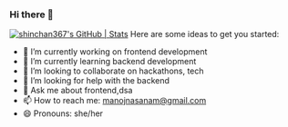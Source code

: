 ### Hi there 👋



[![shinchan367's GitHub | Stats](https://stats.quine.sh/shinchan367/github?theme=dark)](https://quine.sh?utm_source=widgets&utm_campaign=shinchan367)
Here are some ideas to get you started:

- 🔭 I’m currently working on frontend development
- 🌱 I’m currently learning backend development
- 👯 I’m looking to collaborate on hackathons, tech
- 🤔 I’m looking for help with the backend
- 💬 Ask me about frontend,dsa
- 📫 How to reach me: manojnasanam@gmail.com
- 😄 Pronouns: she/her


